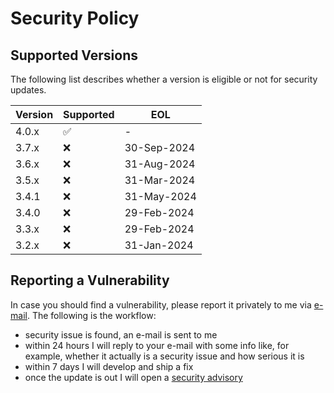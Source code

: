 # Security Policy

## Supported Versions

The following list describes whether a version is eligible or not for security updates.

| Version | Supported          | EOL         |
|---------|--------------------|-------------|
| 4.0.x   | :white_check_mark: | -           |
| 3.7.x   | :x: | 30-Sep-2024 |
| 3.6.x   | :x:                | 31-Aug-2024 |
| 3.5.x   | :x:                | 31-Mar-2024 |
| 3.4.1   | :x:                | 31-May-2024 |
| 3.4.0   | :x:                | 29-Feb-2024 |
| 3.3.x   | :x:                | 29-Feb-2024 |
| 3.2.x   | :x:                | 31-Jan-2024 |

## Reporting a Vulnerability

In case you should find a vulnerability, please report it privately to me via [e-mail](mailto:info@paolostivanin.com).
The following is the workflow:
- security issue is found, an e-mail is sent to me
- within 24 hours I will reply to your e-mail with some info like, for example, whether it actually is a security issue and how serious it is
- within 7 days I will develop and ship a fix
- once the update is out I will open a [security advisory](https://github.com/paolostivanin/OTPClient/security/advisories)
